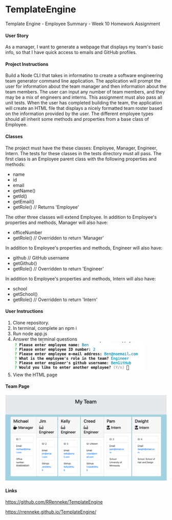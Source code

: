 # TemplateEngine

Template Engine - Employee Summary - Week 10 Homework Assignment 

<h4>User Story</h4>
As a manager, I want to generate a webpage that displays my team's basic info, so that I have quick access to emails and GitHub profiles.

<h4>Project Instructions</h4>
Build a Node CLI that takes in informatino to create a software engineering team generator command line application. The application will prompt the user for information about the team manager and then information about the team members. The user can input any number of team members, and they may be a mix of engineers and interns. This assignment must also pass all unit tests. When the user has completed building the team, the application will create an HTML file that displays a nicely formatted team roster based on the information provided by the user. The different employee types should all inherit some methods and properties from a base class of Employee.


<h4>Classes</h4>
The project must have the these classes: Employee, Manager, Engineer,
Intern. The tests for these classes in the tests directory must all pass.
The first class is an Employee parent class with the following properties and
methods:

<ul>
<li>name</li>
<li>id</li>
<li>email</li>
<li>getName()</li>
<li>getId()</li>
<li>getEmail()</li>
<li>getRole() // Returns 'Employee'</li>
</ul>

The other three classes will extend Employee. In addition to Employee's properties and methods, Manager will also have:

<ul>
<li>officeNumber</li>
<li>getRole() // Overridden to return 'Manager'</li>
</ul>

In addition to Employee's properties and methods, Engineer will also have:

<ul>
<li>github  // GitHub username</li>
<li>getGithub()</li>
<li>getRole() // Overridden to return 'Engineer'</li>
</ul>

In addition to Employee's properties and methods, Intern will also have:

<ul>
<li>school</li>
<li>getSchool()</li>
<li>getRole() // Overridden to return 'Intern'</li>
</ul>

<h4>User Instructions</h4>
<ol>
<li>Clone repository.</li>
<li>In terminal, complete an npm i</li>
<li>Run node app.js</li>
<li>Answer the terminal questions</li>
<img src="Assets/templateEngineConsole.png" alt="Terminal Screenshot">
<li>View the HTML page</li>
</ol>

<h4>Team Page</h4>
<img src="Assets/teamScreenShot.png" alt="Final Page Screenshot">


<h4>Links</h4>

https://github.com/RRenneke/TemplateEngine

https://rrenneke.github.io/TemplateEngine/

